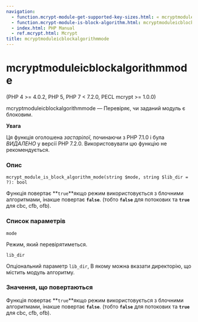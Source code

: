 ```yaml
---
navigation:
  - function.mcrypt-module-get-supported-key-sizes.html: « mcryptmodulegetsupportedkeysizes
  - function.mcrypt-module-is-block-algorithm.html: mcryptmoduleісblockalgorithm »
  - index.html: PHP Manual
  - ref.mcrypt.html: Mcrypt
title: mcryptmoduleісblockalgorithmmode
---
```

# mcryptmoduleісblockalgorithmmode

(PHP 4 >= 4.0.2, PHP 5, PHP 7 < 7.2.0, PECL mcrypt >= 1.0.0)

mcryptmoduleісblockalgorithmmode — Перевіряє, чи заданий модуль є блоковим.

**Увага**

Ця функція оголошена *застарілої*, починаючи з PHP 7.1.0 і була *ВИДАЛЕНО* у версії PHP 7.2.0. Використовувати цю функцію не рекомендується.

### Опис

```methodsynopsis
mcrypt_module_is_block_algorithm_mode(string $mode, string $lib_dir = ?): bool
```

Функція повертає \*\*`true`\*\*якщо режим використовується з блочними алгоритмами, інакше повертає **`false`**. (тобто **`false`** для потокових та **`true`** для cbc, cfb, ofb).

### Список параметрів

`mode`

Режим, який перевірятиметься.

`lib_dir`

Опціональний параметр `lib_dir`, В якому можна вказати директорію, що містить модуль алгоритму.

### Значення, що повертаються

Функція повертає \*\*`true`\*\*якщо режим використовується з блочними алгоритмами, інакше повертає **`false`**. (тобто **`false`** для потокових та **`true`** для cbc, cfb, ofb).

